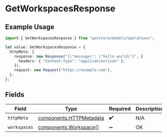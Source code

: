 # GetWorkspacesResponse

## Example Usage

```typescript
import { GetWorkspacesResponse } from "petstore/models/operations";

let value: GetWorkspacesResponse = {
  httpMeta: {
    response: new Response("{\"message\": \"hello world\"}", {
      headers: { "Content-Type": "application/json" },
    }),
    request: new Request("https://example.com"),
  },
};
```

## Fields

| Field                                                              | Type                                                               | Required                                                           | Description                                                        |
| ------------------------------------------------------------------ | ------------------------------------------------------------------ | ------------------------------------------------------------------ | ------------------------------------------------------------------ |
| `httpMeta`                                                         | [components.HTTPMetadata](../../models/components/httpmetadata.md) | :heavy_check_mark:                                                 | N/A                                                                |
| `workspaces`                                                       | [components.Workspace](../../models/components/workspace.md)[]     | :heavy_minus_sign:                                                 | OK                                                                 |